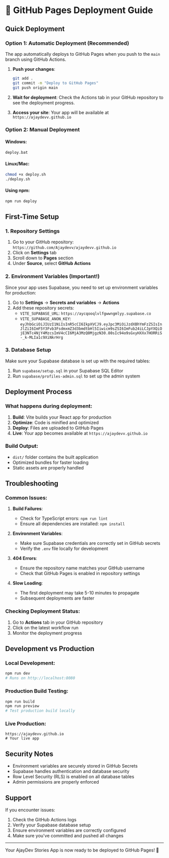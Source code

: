 # 🚀 GitHub Pages Deployment Guide

## Quick Deployment

### Option 1: Automatic Deployment (Recommended)
The app automatically deploys to GitHub Pages when you push to the `main` branch using GitHub Actions.

1. **Push your changes**:
   ```bash
   git add .
   git commit -m "Deploy to GitHub Pages"
   git push origin main
   ```

2. **Wait for deployment**: Check the Actions tab in your GitHub repository to see the deployment progress.

3. **Access your site**: Your app will be available at `https://ajaydevv.github.io`

### Option 2: Manual Deployment

#### Windows:
```bash
deploy.bat
```

#### Linux/Mac:
```bash
chmod +x deploy.sh
./deploy.sh
```

#### Using npm:
```bash
npm run deploy
```

## First-Time Setup

### 1. Repository Settings
1. Go to your GitHub repository: `https://github.com/Ajaydevv/ajaydevv.github.io`
2. Click on **Settings** tab
3. Scroll down to **Pages** section
4. Under **Source**, select **GitHub Actions**

### 2. Environment Variables (Important!)
Since your app uses Supabase, you need to set up environment variables for production:

1. Go to **Settings** → **Secrets and variables** → **Actions**
2. Add these repository secrets:
   - `VITE_SUPABASE_URL`: `https://aycqooqlvlfgwwngmlyy.supabase.co`
   - `VITE_SUPABASE_ANON_KEY`: `eyJhbGciOiJIUzI1NiIsInR5cCI6IkpXVCJ9.eyJpc3MiOiJzdXBhYmFzZSIsInJlZiI6ImF5Y3Fvb3FsdmxmZ3d3bmdtbHl5Iiwicm9sZSI6ImFub24iLCJpYXQiOjE3NTc4NjY4MzcsImV4cCI6MjA3MzQ0MjgzN30.80sIc94o9sGxyHXXx7HORRiS-_k-MLIa1c9XiNkrHrg`

### 3. Database Setup
Make sure your Supabase database is set up with the required tables:
1. Run `supabase/setup.sql` in your Supabase SQL Editor
2. Run `supabase/profiles-admin.sql` to set up the admin system

## Deployment Process

### What happens during deployment:
1. **Build**: Vite builds your React app for production
2. **Optimize**: Code is minified and optimized
3. **Deploy**: Files are uploaded to GitHub Pages
4. **Live**: Your app becomes available at `https://ajaydevv.github.io`

### Build Output:
- `dist/` folder contains the built application
- Optimized bundles for faster loading
- Static assets are properly handled

## Troubleshooting

### Common Issues:

1. **Build Failures**:
   - Check for TypeScript errors: `npm run lint`
   - Ensure all dependencies are installed: `npm install`

2. **Environment Variables**:
   - Make sure Supabase credentials are correctly set in GitHub secrets
   - Verify the `.env` file locally for development

3. **404 Errors**:
   - Ensure the repository name matches your GitHub username
   - Check that GitHub Pages is enabled in repository settings

4. **Slow Loading**:
   - The first deployment may take 5-10 minutes to propagate
   - Subsequent deployments are faster

### Checking Deployment Status:
1. Go to **Actions** tab in your GitHub repository
2. Click on the latest workflow run
3. Monitor the deployment progress

## Development vs Production

### Local Development:
```bash
npm run dev
# Runs on http://localhost:8080
```

### Production Build Testing:
```bash
npm run build
npm run preview
# Test production build locally
```

### Live Production:
```
https://ajaydevv.github.io
# Your live app
```

## Security Notes

- Environment variables are securely stored in GitHub Secrets
- Supabase handles authentication and database security
- Row Level Security (RLS) is enabled on all database tables
- Admin permissions are properly enforced

## Support

If you encounter issues:
1. Check the GitHub Actions logs
2. Verify your Supabase database setup
3. Ensure environment variables are correctly configured
4. Make sure you've committed and pushed all changes

---

Your AjayDev Stories App is now ready to be deployed to GitHub Pages! 🎉